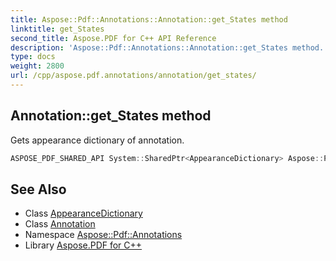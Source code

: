 ```yaml
---
title: Aspose::Pdf::Annotations::Annotation::get_States method
linktitle: get_States
second_title: Aspose.PDF for C++ API Reference
description: 'Aspose::Pdf::Annotations::Annotation::get_States method. Gets appearance dictionary of annotation in C++.'
type: docs
weight: 2800
url: /cpp/aspose.pdf.annotations/annotation/get_states/
---
```

## Annotation::get_States method


Gets appearance dictionary of annotation.

```cpp
ASPOSE_PDF_SHARED_API System::SharedPtr<AppearanceDictionary> Aspose::Pdf::Annotations::Annotation::get_States()
```

## See Also

* Class [AppearanceDictionary](../../appearancedictionary/)
* Class [Annotation](../)
* Namespace [Aspose::Pdf::Annotations](../../)
* Library [Aspose.PDF for C++](../../../)
